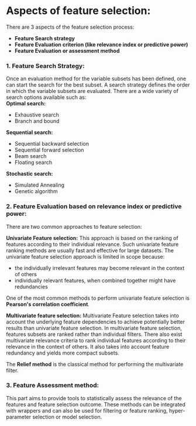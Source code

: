# Aspects of feature selection:

There are 3 aspects of the feature selection process:

* **Feature Search strategy**
* **Feature Evaluation criterion \(like relevance index or predictive power\)**
* **Feature Evaluation or assessment method**

### 1. Feature Search Strategy:

Once an evaluation method for the variable subsets has been defined, one can start the search for the best subset. A search strategy defines the order in which the variable subsets are evaluated. There are a wide variety of search options available such as:  
**Optimal search:**

* Exhaustive search
* Branch and bound

**Sequential search:**

* Sequential backward selection
* Sequential forward selection
* Beam search
* Floating search

**Stochastic search:**

* Simulated Annealing
* Genetic algorithm

### 2. Feature Evaluation based on relevance index or predictive power:

There are two common approaches to feature selection:

**Univariate Feature selection:** This approach is based on the ranking of features according to their individual relevance. Such univariate feature ranking methods are usually fast and effective for large datasets. The univariate feature selection approach is limited in scope because:

* the individually irrelevant features may become relevant in the context of others
* individually relevant features, when combined together might have redundancies

One of the most common methods to perform univariate feature selection is **Pearson's correlation coefficient**. 

**Multivariate feature selection:** Multivariate Feature selection takes into account the underlying feature dependencies to achieve potentially better results than univariate feature selection. In multivariate feature selection, features subsets are ranked rather than individual filters. There also exist multivariate relevance criteria to rank individual features according to their relevance in the context of others. It also takes into account feature redundancy and yields more compact subsets.

The **Relief method** is the classical method for performing the multivariate filter.

### 3. Feature Assessment method:

 This part aims to provide tools to statistically assess the relevance of the features and feature selection outcome. These methods can be integrated with wrappers and can also be used for filtering or feature ranking, hyper-parameter selection or model selection.

